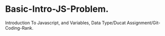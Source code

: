 # Basic-Intro-JS-Problem.
 Introduction To Javascript, and Variables, Data Type/Ducat Assignment/Git-Coding-Rank.
